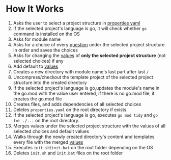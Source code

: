 # How It Works

1. Asks the user to select a project structure in [properties yaml](../customize/properties-yaml)
2. If the selected project's language is go, it will check whether `go` command is installed on the OS
3. Asks for module name
4. Asks for a choice of every [question](../customize/question) under the selected project structure in order and saves
   the choices
5. Asks for changing the [values](../customize/value) of **only the selected project structure** (not selected choices)
   if any
6. Add default to [values](../customize/value)
7. Creates a new directory with module name's last part after last `/`
8. Uncompress/checkout the template project of the selected project structure into the created directory
9. If the selected project's language is go,updates the module's name in the go.mod with the value user entered, if
   there is no go.mod file, it creates the
   go.mod file
10. Creates files, and adds dependencies of all selected choices
11. Deletes `properties.yaml` on the root directory if exists.
12. If the selected project's language is go, executes `go mod tidy` and `go fmt ./...` on the root directory.
13. Merges values under the selected project structure with the values of all selected choices and default values
14. Walks through the newly created directory's content and templates every file with the
    merged [values](../customize/value)
15. Executes `init.sh`/`init.bat` on the root folder depending on the OS
16. Deletes `init.sh` and `init.bat` files on the root folder